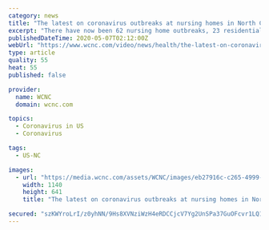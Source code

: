 ```yaml
---
category: news
title: "The latest on coronavirus outbreaks at nursing homes in North Carolina"
excerpt: "There have now been 62 nursing home outbreaks, 23 residential care outbreaks and of those, 12 are in Mecklenburg County."
publishedDateTime: 2020-05-07T02:12:00Z
webUrl: "https://www.wcnc.com/video/news/health/the-latest-on-coronavirus-outbreaks-at-nursing-homes-in-north-carolina/275-81a6b010-c757-4477-9090-f1fc20fa6819"
type: article
quality: 55
heat: 55
published: false

provider:
  name: WCNC
  domain: wcnc.com

topics:
  - Coronavirus in US
  - Coronavirus

tags:
  - US-NC

images:
  - url: "https://media.wcnc.com/assets/WCNC/images/eb27916c-c265-4999-ad50-41ecf64c0bef/eb27916c-c265-4999-ad50-41ecf64c0bef_1140x641.jpg"
    width: 1140
    height: 641
    title: "The latest on coronavirus outbreaks at nursing homes in North Carolina"

secured: "szKWYroLrI/z0yhNN/9Hs8XVNziWzH4eRDCCjcV7Yg2UnSPa37GuOFcvr1LQ1w7ccvjCbLIk0GlMJEyvIOh0bI7neDbP+xofNEAD7pdxrONmI+yRyKBnFSUjwJWF87cPy2v1LY8PiL75AKy3MwR5eRGs3cE/AY2zI7BB46ja56nbmmmVXETjIOWPFftghDTdyP7UQq6uYWuqwff2dgd31mvVMEFnutErBkLb5Tk/uwLVStSyMTjdrTd1chsogcC0RhepfU50/mtbFv13s/8wJRrAJPooaSDYOwqw/xchdBTY4UIXUh2lhfCqjbthdGYbbQB7BF3dT3dbe3UrlS0zl3mjRoYLGeU9XOPKBxObIGlQQygKXetwjdMvPanxhoaear7c96lO/c9W1g12IhoEq+UY6wn5Xu/GtPOfIJgDPDFFF8NgUsXFSfLdKHHWQkngJYkI5Eub0kn8FlhVyV6qAm/Tjts683kCuv9M60Kf1KA=;yqX4t4rUIaJJgueFxsHoSA=="
---
```


